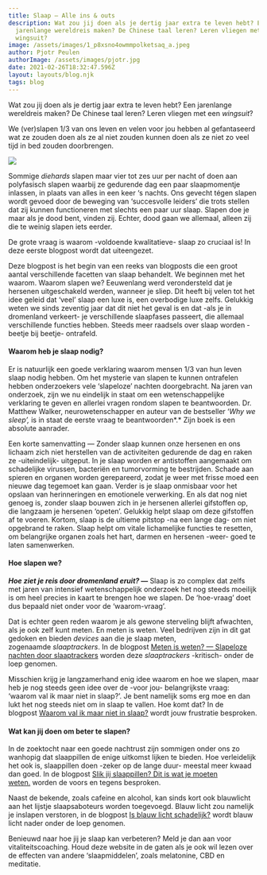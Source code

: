 ```yaml
---
title: Slaap — Alle ins & outs
description: Wat zou jij doen als je dertig jaar extra te leven hebt? Een
  jarenlange wereldreis maken? De Chinese taal leren? Leren vliegen met een
  wingsuit?
image: /assets/images/1_p8xsno4owmmpolketsaq_a.jpeg
author: Pjotr Peulen
authorImage: /assets/images/pjotr.jpg
date: 2021-02-26T18:32:47.596Z
layout: layouts/blog.njk
tags: blog
---
```

Wat zou jij doen als je dertig jaar extra te leven hebt? Een jarenlange wereldreis maken? De Chinese taal leren? Leren vliegen met een *wingsuit*?

We (ver)slapen 1/3 van ons leven en velen voor jou hebben al gefantaseerd wat ze zouden doen als ze al niet zouden kunnen doen als ze niet zo veel tijd in bed zouden doorbrengen.

![](/assets/images/1_p8xsno4owmmpolketsaq_a.jpeg)

Sommige *diehards* slapen maar vier tot zes uur per nacht of doen aan polyfasisch slapen waarbij ze gedurende dag een paar slaapmomentje inlassen, in plaats van alles in een keer ‘s nachts. Ons gevecht tégen slapen wordt gevoed door de beweging van ‘succesvolle leiders’ die trots stellen dat zij kunnen functioneren met slechts een paar uur slaap. Slapen doe je maar als je dood bent, vinden zij. Echter, dood gaan we allemaal, alleen zij die te weinig slapen iets eerder.

De grote vraag is waarom -voldoende kwalitatieve- slaap zo cruciaal is! In deze eerste blogpost wordt dat uiteengezet.

Deze blogpost is het begin van een reeks van blogposts die een groot aantal verschillende facetten van slaap behandelt. We beginnen met het waarom. Waarom slapen we? Eeuwenlang werd verondersteld dat je hersenen uitgeschakeld werden, wanneer je sliep. Dit heeft bij velen tot het idee geleid dat ‘veel’ slaap een luxe is, een overbodige luxe zelfs. Gelukkig weten we sinds zeventig jaar dat dit niet het geval is en dat -als je in dromenland verkeert- je verschillende slaapfases passeert, die allemaal verschillende functies hebben. Steeds meer raadsels over slaap worden -beetje bij beetje- ontrafeld.

#### Waarom heb je slaap nodig?

Er is natuurlijk een goede verklaring waarom mensen 1/3 van hun leven slaap nodig hebben. Om het mysterie van slapen te kunnen ontrafelen hebben onderzoekers vele ‘slapeloze’ nachten doorgebracht. Na jaren van onderzoek, zijn we nu eindelijk in staat om een wetenschappelijke verklaring te geven en allerlei vragen rondom slapen te beantwoorden. Dr. Matthew Walker, neurowetenschapper en auteur van de bestseller ‘*Why we sleep’,* is in staat de eerste vraag te beantwoorden*.* Zijn boek is een absolute aanrader.

Een korte samenvatting — Zonder slaap kunnen onze hersenen en ons lichaam zich niet herstellen van de activiteiten gedurende de dag en raken ze -uiteindelijk- uitgeput. In je slaap worden er antistoffen aangemaakt om schadelijke virussen, bacteriën en tumorvorming te bestrijden. Schade aan spieren en organen worden gerepareerd, zodat je weer met frisse moed een nieuwe dag tegemoet kan gaan. Verder is je slaap onmisbaar voor het opslaan van herinneringen en emotionele verwerking. En als dat nog niet genoeg is, zonder slaap bouwen zich in je hersenen allerlei gifstoffen op, die langzaam je hersenen ‘opeten’. Gelukkig helpt slaap om deze gifstoffen af te voeren. Kortom, slaap is de ultieme pitstop -na een lange dag- om niet opgebrand te raken. Slaap helpt om vitale lichamelijke functies te resetten, om belangrijke organen zoals het hart, darmen en hersenen -weer- goed te laten samenwerken.

#### Hoe slapen we?

***Hoe ziet je reis door dromenland eruit?* —** Slaap is zo complex dat zelfs met jaren van intensief wetenschappelijk onderzoek het nog steeds moeilijk is om heel precies in kaart te brengen hoe we slapen. De ‘hoe-vraag’ doet dus bepaald niet onder voor de ‘waarom-vraag’.

Dat is echter geen reden waarom je als gewone sterveling blijft afwachten, als je ook zelf kunt meten. En meten is weten. Veel bedrijven zijn in dit gat gedoken en bieden *devices* aan die je slaap meten, zogenaamde *slaaptrackers*. In de blogpost [Meten is weten? — Slapeloze nachten door slaaptrackers](https://medium.com/p/461fa9070fbb/edit?source=your_stories_page-------------------------------------) worden deze *slaaptrackers* -kritisch- onder de loep genomen.

Misschien krijg je langzamerhand enig idee waarom en hoe we slapen, maar heb je nog steeds geen idee over de -voor jou- belangrijkste vraag: ‘waarom val ik maar niet in slaap?’. Je bent namelijk soms erg moe en dan lukt het nog steeds niet om in slaap te vallen. Hoe komt dat? In de blogpost [Waarom val ik maar niet in slaap?](https://medium.com/p/5acfd4d923ef/edit?source=your_stories_page-------------------------------------) wordt jouw frustratie besproken.

#### Wat kan jij doen om beter te slapen?

In de zoektocht naar een goede nachtrust zijn sommigen onder ons zo wanhopig dat slaappillen de enige uitkomst lijken te bieden. Hoe verleidelijk het ook is, slaappillen doen -zeker op de lange duur- meestal meer kwaad dan goed. In de blogpost [Slik jij slaappillen? Dit is wat je moeten weten.](https://medium.com/p/622986f59da8/edit?source=your_stories_page-------------------------------------) worden de voors en tegens besproken.

Naast de bekende, zoals cafeine en alcohol, kan sinds kort ook blauwlicht aan het lijstje slaapsaboteurs worden toegevoegd. Blauw licht zou namelijk je inslapen verstoren, in de blogpost [Is blauw licht schadelijk?](https://medium.com/p/c2ffdbfa0b8c/edit?source=your_stories_page-------------------------------------) wordt blauw licht nader onder de loep genomen.

Benieuwd naar hoe jij je slaap kan verbeteren? Meld je dan aan voor vitaliteitscoaching. Houd deze website in de gaten als je ook wil lezen over de effecten van andere ‘slaapmiddelen’, zoals melatonine, CBD en meditatie.